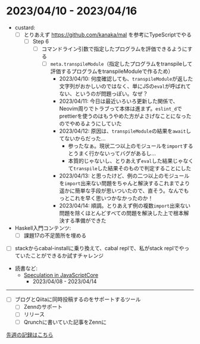 # 2023/04/10 - 2023/04/16

- custard:
    - [ ] とりあえず <https://github.com/kanaka/mal> を参考にTypeScriptでやる
        - [ ] Step 6
            - [ ] コマンドライン引数で指定したプログラムを評価できるようにする
                - [ ] `meta.transpileModule`（指定したプログラムをtranspileして評価するプログラムをtranspileModuleで作るため）
                    - 2023/04/10: 何度確認しても、`transpileModule`が返した文字列がおかしいのではなく、単にJSの`eval`が呼ばれてない、というのが問題っぽい。なぜ？
                    - 2023/04/11: 今日は最近いろいろ更新した関係で、Neovim周りでトラブって本体は進まず。`eslint_d`でprettierを使うのはもうやめた方がよさげなことになったのでやめるようにしていた
                    - 2023/04/12: 原因は、`transpileModule`の結果を`await`してないからだった...
                        - 参ったなぁ。現状二つ以上のモジュールを`import`するとうまく行かないってバグがあるし...
                        - 本質的じゃないし、とりあえず`eval`した結果じゃなくて`transpile`した結果そのもので判定することにした
                    - 2023/04/13: と思ったけど、例の二つ以上のモジュールを`import`出来ない問題をちゃんと解決するこれまでより遥かに簡単な手段が思いついたので、直そう。なんでもっとこれを早く思いつかなかったのか！
                    - 2023/04/14: 順調。とりあえず例の複数`import`出来ない問題を除くほとんどすべての問題を解決した上で根本解決する準備ができた
- Haskell入門コンテンツ:
    - [ ] 課題17の不足箇所を埋める
- [ ] stackからcabal-installに乗り換えて、cabal replで、私がstack replでやっていたことができるか試すチャレンジ
- 読書など:
    - [Speculation in JavaScriptCore](https://webkit.org/blog/10308/speculation-in-javascriptcore/)
        - 2023/04/08 - 2023/04/14

------

- [ ] ブログとQiitaに同時投稿するのをサポートするツール
    - [ ] Zennのサポート
    - [ ] リリース
    - [ ] Qrunchに書いていた記事をZennに

[先週の記録はこちら](https://github.com/igrep/daily-commits/blob/a7d7cf43785ae0a0de27b5e8c59aa6de7067a3a1/yesterday.md)
